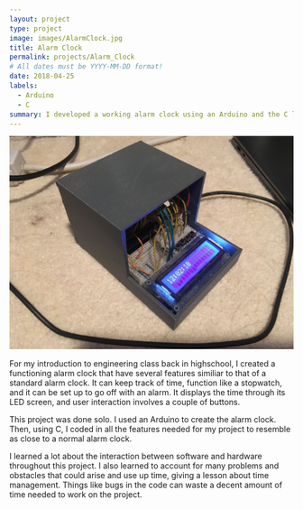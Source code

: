 ```yaml
---
layout: project
type: project
image: images/AlarmClock.jpg
title: Alarm Clock
permalink: projects/Alarm_Clock
# All dates must be YYYY-MM-DD format!
date: 2018-04-25
labels:
  - Arduino
  - C
summary: I developed a working alarm clock using an Arduino and the C language.
---
```


<img class="ui medium right floated rounded image" src="../images/AlarmClock.jpg">

For my introduction to engineering class back in highschool, I created a functioning alarm clock that have several features similiar to that of a standard alarm clock. It can keep track of time, function like a stopwatch, and it can be set up to go off with an alarm. It displays the time through its LED screen, and user interaction involves a couple of buttons.

This project was done solo. I used an Arduino to create the alarm clock. Then, using C, I coded in all the features needed for my project to resemble as close to a normal alarm clock.

I learned a lot about the interaction between software and hardware throughout this project. I also learned to account for many problems and obstacles that could arise and use up time, giving a lesson about time management. Things like bugs in the code can waste a decent amount of time needed to work on the project.
